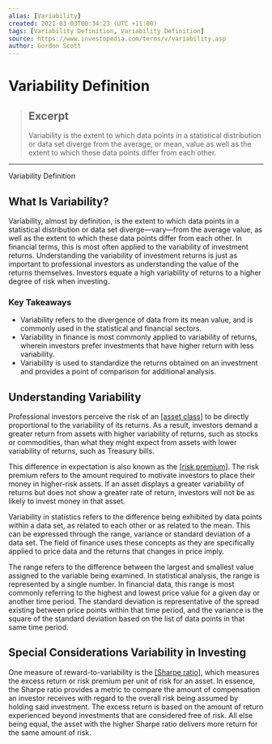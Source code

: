 ```yaml
---
alias: [Variability]
created: 2021-03-03T00:34:23 (UTC +11:00)
tags: [Variability Definition, Variability Definition]
source: https://www.investopedia.com/terms/v/variability.asp
author: Gordon Scott
---
```


# Variability Definition

> ## Excerpt
> Variability is the extent to which data points in a statistical distribution or data set diverge from the average, or mean, value as well as the extent to which these data points differ from each other.

---

Variability Definition
## What Is Variability?

Variability, almost by definition, is the extent to which data points in a statistical distribution or data set diverge—vary—from the average value, as well as the extent to which these data points differ from each other. In financial terms, this is most often applied to the variability of investment returns. Understanding the variability of investment returns is just as important to professional investors as understanding the value of the returns themselves. Investors equate a high variability of returns to a higher degree of risk when investing.

### Key Takeaways

-   Variability refers to the divergence of data from its mean value, and is commonly used in the statistical and financial sectors.
-   Variability in finance is most commonly applied to variability of returns, wherein investors prefer investments that have higher return with less variability.
-   Variability is used to standardize the returns obtained on an investment and provides a point of comparison for additional analysis.

## Understanding Variability

Professional investors perceive the risk of an [[asset class]](https://www.investopedia.com/terms/a/assetclasses.asp) to be directly proportional to the variability of its returns. As a result, investors demand a greater return from assets with higher variability of returns, such as stocks or commodities, than what they might expect from assets with lower variability of returns, such as Treasury bills.

This difference in expectation is also known as the [[risk premium]](https://www.investopedia.com/terms/r/riskpremium.asp). The risk premium refers to the amount required to motivate investors to place their money in higher-risk assets. If an asset displays a greater variability of returns but does not show a greater rate of return, investors will not be as likely to invest money in that asset.

Variability in statistics refers to the difference being exhibited by data points within a data set, as related to each other or as related to the mean. This can be expressed through the range, variance or standard deviation of a data set. The field of finance uses these concepts as they are specifically applied to price data and the returns that changes in price imply.

The range refers to the difference between the largest and smallest value assigned to the variable being examined. In statistical analysis, the range is represented by a single number. In financial data, this range is most commonly referring to the highest and lowest price value for a given day or another time period. The standard deviation is representative of the spread existing between price points within that time period, and the variance is the square of the standard deviation based on the list of data points in that same time period.

## Special Considerations Variability in Investing

One measure of reward-to-variability is the [[Sharpe ratio]](https://www.investopedia.com/terms/s/sharperatio.asp), which measures the excess return or risk premium per unit of risk for an asset. In essence, the Sharpe ratio provides a metric to compare the amount of compensation an investor receives with regard to the overall risk being assumed by holding said investment. The excess return is based on the amount of return experienced beyond investments that are considered free of risk. All else being equal, the asset with the higher Sharpe ratio delivers more return for the same amount of risk.
